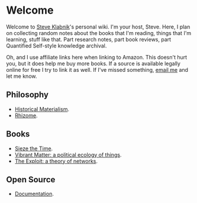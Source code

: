 Welcome
=======

Welcome to [Steve Klabnik](http://steveklabnik.com)'s personal wiki. I'm
your host, Steve. Here, I plan on collecting random notes about the
books that I'm reading, things that I'm learning, stuff like that. Part
research notes, part book reviews, part Quantified Self-style knowledge
archival.

Oh, and I use affiliate links here when linking to Amazon. This doesn't
hurt you, but it does help me buy more books. If a source is available
legally online for free I try to link it as well. If I've missed
something, [email me](mailto:steve@steveklabnik.com) and let me know.

Philosophy
----------

-   [Historical
    Materialism](content/historical-materialism.html).
-   [Rhizome](content/rhizome.html).

Books
-----

-   [Sieze the Time](content/sieze-the-time.html).
-   [Vibrant Matter: a political ecology of things](content/vibrant-matter.html).
-   [The Exploit: a theory of networks](content/the-exploit.html).

Open Source
-----------

-   [Documentation](content/writing-documentation.html).

